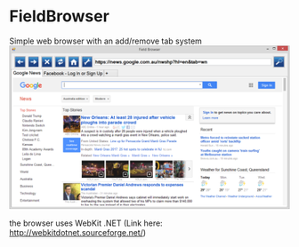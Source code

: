 # FieldBrowser
Simple web browser with an add/remove tab system
![Sample Screenshot](https://raw.githubusercontent.com/DanielField/FieldBrowser/master/screenshot.png)

the browser uses WebKit .NET (Link here: http://webkitdotnet.sourceforge.net/)

